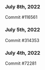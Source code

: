 ### July 8th, 2022

Commit #116561

### July 5th, 2022

Commit #314353


### July 4th, 2022

Commit #72281
